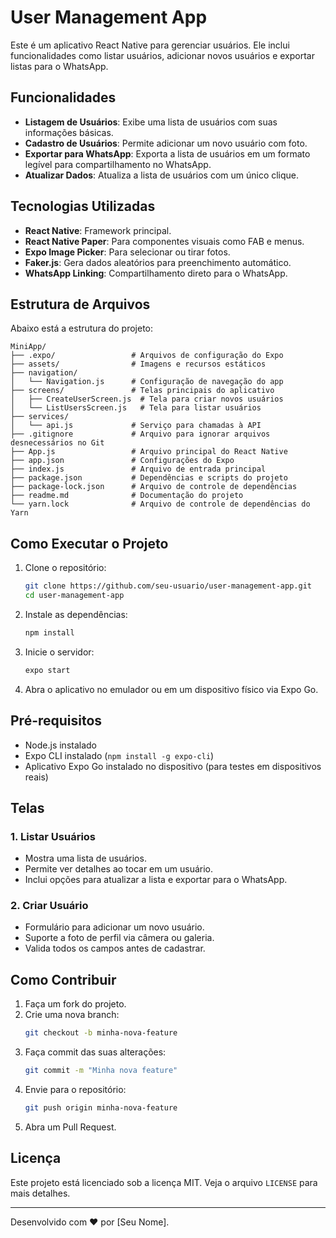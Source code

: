 
# User Management App

Este é um aplicativo React Native para gerenciar usuários. Ele inclui funcionalidades como listar usuários, adicionar novos usuários e exportar listas para o WhatsApp.

## Funcionalidades
- **Listagem de Usuários**: Exibe uma lista de usuários com suas informações básicas.
- **Cadastro de Usuários**: Permite adicionar um novo usuário com foto.
- **Exportar para WhatsApp**: Exporta a lista de usuários em um formato legível para compartilhamento no WhatsApp.
- **Atualizar Dados**: Atualiza a lista de usuários com um único clique.

## Tecnologias Utilizadas
- **React Native**: Framework principal.
- **React Native Paper**: Para componentes visuais como FAB e menus.
- **Expo Image Picker**: Para selecionar ou tirar fotos.
- **Faker.js**: Gera dados aleatórios para preenchimento automático.
- **WhatsApp Linking**: Compartilhamento direto para o WhatsApp.

## Estrutura de Arquivos
Abaixo está a estrutura do projeto:

```
MiniApp/
├── .expo/                 # Arquivos de configuração do Expo
├── assets/                # Imagens e recursos estáticos
├── navigation/
│   └── Navigation.js      # Configuração de navegação do app
├── screens/               # Telas principais do aplicativo
│   ├── CreateUserScreen.js  # Tela para criar novos usuários
│   └── ListUsersScreen.js   # Tela para listar usuários
├── services/
│   └── api.js             # Serviço para chamadas à API
├── .gitignore             # Arquivo para ignorar arquivos desnecessários no Git
├── App.js                 # Arquivo principal do React Native
├── app.json               # Configurações do Expo
├── index.js               # Arquivo de entrada principal
├── package.json           # Dependências e scripts do projeto
├── package-lock.json      # Arquivo de controle de dependências
├── readme.md              # Documentação do projeto
└── yarn.lock              # Arquivo de controle de dependências do Yarn
```

## Como Executar o Projeto
1. Clone o repositório:
   ```bash
   git clone https://github.com/seu-usuario/user-management-app.git
   cd user-management-app
   ```

2. Instale as dependências:
   ```bash
   npm install
   ```

3. Inicie o servidor:
   ```bash
   expo start
   ```

4. Abra o aplicativo no emulador ou em um dispositivo físico via Expo Go.

## Pré-requisitos
- Node.js instalado
- Expo CLI instalado (`npm install -g expo-cli`)
- Aplicativo Expo Go instalado no dispositivo (para testes em dispositivos reais)

## Telas
### 1. Listar Usuários
- Mostra uma lista de usuários.
- Permite ver detalhes ao tocar em um usuário.
- Inclui opções para atualizar a lista e exportar para o WhatsApp.

### 2. Criar Usuário
- Formulário para adicionar um novo usuário.
- Suporte a foto de perfil via câmera ou galeria.
- Valida todos os campos antes de cadastrar.

## Como Contribuir
1. Faça um fork do projeto.
2. Crie uma nova branch:
   ```bash
   git checkout -b minha-nova-feature
   ```
3. Faça commit das suas alterações:
   ```bash
   git commit -m "Minha nova feature"
   ```
4. Envie para o repositório:
   ```bash
   git push origin minha-nova-feature
   ```
5. Abra um Pull Request.

## Licença
Este projeto está licenciado sob a licença MIT. Veja o arquivo `LICENSE` para mais detalhes.

---

Desenvolvido com ❤️ por [Seu Nome].

